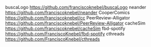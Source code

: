 buscaLogo https://github.com/franciscoknebel/buscaLogo
neander https://github.com/franciscoknebel/neander
CooperComics https://github.com/franciscoknebel/cc
PeerReview-Alligator https://github.com/franciscoknebel/PeerReview-Alligator
cacheSim https://github.com/franciscoknebel/cacheSim
fbd-spotify https://github.com/FranciscoKnebel/fbd-spotify
cthreads https://github.com/FranciscoKnebel/cthreads
